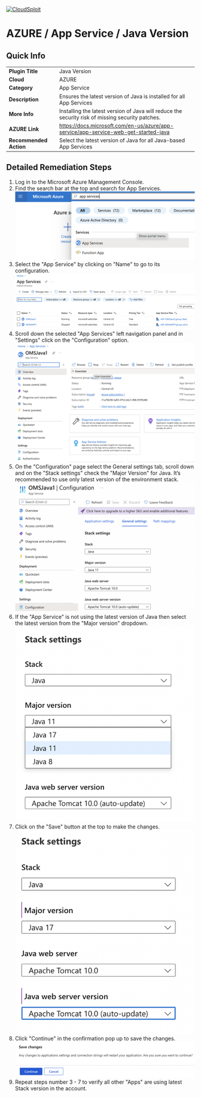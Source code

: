 [![CloudSploit](https://cloudsploit.com/img/logo-new-big-text-100.png "CloudSploit")](https://cloudsploit.com)

# AZURE / App Service / Java Version

## Quick Info

| | |
|-|-|
| **Plugin Title** | Java Version |
| **Cloud** | AZURE |
| **Category** | App Service |
| **Description** | Ensures the latest version of Java is installed for all App Services |
| **More Info** | Installing the latest version of Java will reduce the security risk of missing security patches. |
| **AZURE Link** | https://docs.microsoft.com/en-us/azure/app-service/app-service-web-get-started-java |
| **Recommended Action** | Select the latest version of Java for all Java-based App Services |

## Detailed Remediation Steps
1. Log in to the Microsoft Azure Management Console.
2. Find the search bar at the top and search for App Services. </br> <img src="/resources/azure/appservice/java-version/step2.png"/>
3. Select the "App Service" by clicking on "Name" to go to its configuration.</br> <img src="/resources/azure/appservice/java-version/step3.png"/>
4. Scroll down the selected "App Services" left navigation panel and in "Settings" click on the "Configuration" option.</br> <img src="/resources/azure/appservice/java-version/step4.png"/>
5. On the "Configuration" page select the General settings tab, scroll down and on the "Stack settings" check the "Major Version" for Java. It’s recommended to use only latest version of the environment stack.</br> <img src="/resources/azure/appservice/java-version/step5.png"/>
6. If the "App Service" is not using the latest version of Java then select the latest version from the "Major version" dropdown.</br> <img src="/resources/azure/appservice/java-version/step6.png"/>
7. Click on the "Save" button at the top to make the changes.</br> <img src="/resources/azure/appservice/java-version/step7.png"/>
8. Click "Continue" in the confirmation pop up to save the changes.</br> <img src="/resources/azure/appservice/java-version/step8.png"/>
9. Repeat steps number 3 - 7 to verify all other "Apps" are using latest Stack version in the account.</br>
